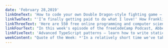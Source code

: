 ```yaml
---
date: 'February 28,2019'
linkOneText: 'How to code your own Double Dragon-style fighting game — a free Unity 3D course (5 hour watch): https://www.freecodecamp.org/news/create-a-beat-em-up-game-in-unity'
linkTwoText: "'I’m finally getting paid to do what I love!' How Franklin taught himself to code and got his first job as a front-end developer (6 minute read): https://www.freecodecamp.org/forum/t/261411"
linkThreeText: 'Here are 550 free online programming and computer science courses that you can start in March (browsable list): https://medium.freecodecamp.org/d1944d6e467'
linkFourText: "In this week's episode of the freeCodeCamp Podcast, Abbey and I talk about the history of the podcast and our upcoming interviews with developers from all around the world (50 minute listen in your phone's podcast player or here in your browser): https://podcast.freecodecamp.org"
linkFiveText: 'Advanced TypeScript patterns — learn how to write statically-typed JavaScript using Ramda and currying (20 minute read): https://medium.freecodecamp.org/f747e99744ab'
weekContent: "Quote of the Week: *'In a relatively short time we've taken a system built to resist destruction by nuclear weapons and made it vulnerable to toasters.'* — Jeff Jarmoc"
---
```

